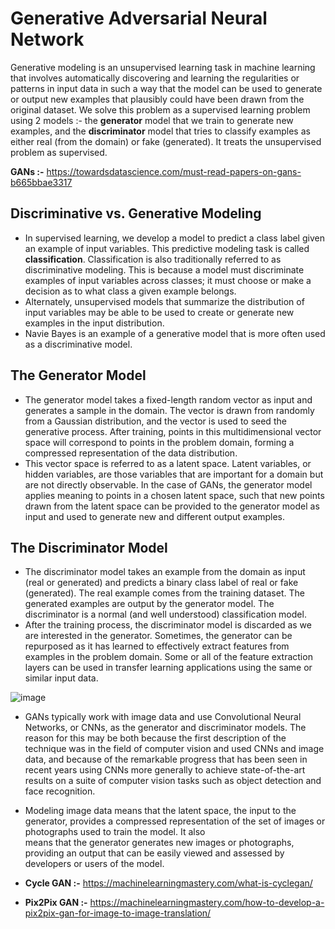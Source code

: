 # Generative Adversarial Neural Network
Generative modeling is an unsupervised learning task in machine learning that involves automatically discovering and learning the regularities or patterns in input data in such a way that the model can be used to generate or output new examples that plausibly could have been drawn from the original dataset.
We solve this problem as a supervised learning problem using 2 models :- the **generator** model that we train to generate new examples, and the **discriminator** model that tries to classify examples as either real (from the domain) or fake (generated). It treats the unsupervised problem as supervised.

**GANs :-** https://towardsdatascience.com/must-read-papers-on-gans-b665bbae3317 

## Discriminative vs. Generative Modeling
* In supervised learning, we develop a model to predict a class label given an example of input variables. This predictive modeling task is called **classification**. Classification is also traditionally referred to as discriminative modeling. This is because a model must discriminate examples of input variables across classes; it must choose or make a decision as to what class a given example belongs.
* Alternately, unsupervised models that summarize the distribution of input variables may be able to be used to create or generate new examples in the input distribution.
* Navie Bayes is an example of a generative model that is more often used as a discriminative model.

## The Generator Model
* The generator model takes a fixed-length random vector as input and generates a sample in the domain. The vector is drawn from randomly from a Gaussian distribution, and the vector is used to seed the generative process. After training, points in this multidimensional vector space will correspond to points in the problem domain, forming a compressed representation of the data distribution.
* This vector space is referred to as a latent space. Latent variables, or hidden variables, are those variables that are important for a domain but are not directly observable. In the case of GANs, the generator model applies meaning to points in a chosen latent space, such that new points drawn from the latent space can be provided to the generator model as input and used to generate new and different output examples.

## The Discriminator Model
* The discriminator model takes an example from the domain as input (real or generated) and predicts a binary class label of real or fake (generated). The real example comes from the training dataset. The generated examples are output by the generator model. The discriminator is a normal (and well understood) classification model.
* After the training process, the discriminator model is discarded as we are interested in the generator. Sometimes, the generator can be repurposed as it has learned to effectively extract features from examples in the problem domain. Some or all of the feature extraction layers can be used in transfer learning applications using the same or similar input data.

![image](https://github.com/ES7/Deep-Learning/assets/95970293/5c4a9057-3e00-4bc5-a289-be781ad76c3f)

* GANs typically work with image data and use Convolutional Neural Networks, or CNNs, as the generator and discriminator models. The reason for this may be both because the first description of the technique was in the field of computer vision and used CNNs and image data, and because of the remarkable progress that has been seen in recent years using CNNs more generally to achieve state-of-the-art results on a suite of computer vision tasks such as object detection and face recognition.
* Modeling image data means that the latent space, the input to the generator, provides a compressed representation of the set of images or photographs used to train the model. It also <br/>means that the generator generates new images or photographs, providing an output that can be easily viewed and assessed by developers or users of the model.

* **Cycle GAN :-** https://machinelearningmastery.com/what-is-cyclegan/ 
* **Pix2Pix GAN :-** https://machinelearningmastery.com/how-to-develop-a-pix2pix-gan-for-image-to-image-translation/
